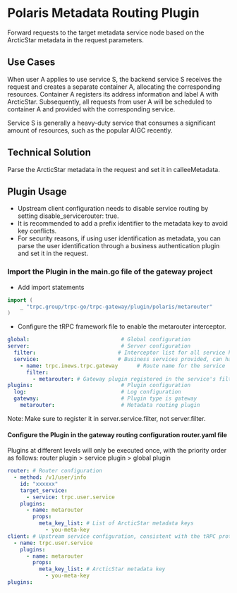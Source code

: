 # Polaris Metadata Routing Plugin

Forward requests to the target metadata service node based on the ArcticStar metadata in the request parameters.

## Use Cases

When user A applies to use service S, the backend service S receives the request and creates a separate container A,
allocating the corresponding resources. Container A registers its address information and label A with ArcticStar.
Subsequently, all requests from user A will be scheduled to container A and provided with the corresponding service.

Service S is generally a heavy-duty service that consumes a significant amount of resources, such as the popular AIGC
recently.

## Technical Solution

Parse the ArcticStar metadata in the request and set it in calleeMetadata.

## Plugin Usage

- Upstream client configuration needs to disable service routing by setting disable_servicerouter: true.
- It is recommended to add a prefix identifier to the metadata key to avoid key conflicts.
- For security reasons, if using user identification as metadata, you can parse the user identification through a
  business authentication plugin and set it in the request.

### Import the Plugin in the main.go file of the gateway project

- Add import statements

```go
import (
    _ "trpc.group/trpc-go/trpc-gateway/plugin/polaris/metarouter"
)
```

- Configure the tRPC framework file to enable the metarouter interceptor.

```yaml
global:                             # Global configuration
server:                             # Server configuration
  filter:                          # Interceptor list for all service handler functions
  service:                         # Business services provided, can have multiple
    - name: trpc.inews.trpc.gateway      # Route name for the service
      filter:
        - metarouter: # Gateway plugin registered in the service's filter, allowing dynamic loading in router.yaml
plugins:                            # Plugin configuration
  log:                              # Log configuration
  gateway:                          # Plugin type is gateway
    metarouter:                     # Metadata routing plugin
```

Note: Make sure to register it in server.service.filter, not server.filter.

#### Configure the Plugin in the gateway routing configuration router.yaml file

Plugins at different levels will only be executed once, with the priority order as follows: router plugin > service
plugin > global plugin

```yaml
router: # Router configuration
  - method: /v1/user/info
    id: "xxxxxx"
    target_service:
      - service: trpc.user.service
    plugins:
      - name: metarouter
        props:
          meta_key_list: # List of ArcticStar metadata keys
            - you-meta-key
client: # Upstream service configuration, consistent with the tRPC protocol
  - name: trpc.user.service
    plugins:
      - name: metarouter
        props:
          meta_key_list: # ArcticStar metadata key
            - you-meta-key
plugins:
```